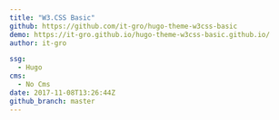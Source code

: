 ```yaml
---
title: "W3.CSS Basic"
github: https://github.com/it-gro/hugo-theme-w3css-basic
demo: https://it-gro.github.io/hugo-theme-w3css-basic.github.io/
author: it-gro

ssg:
  - Hugo
cms:
  - No Cms
date: 2017-11-08T13:26:44Z
github_branch: master
---
```

